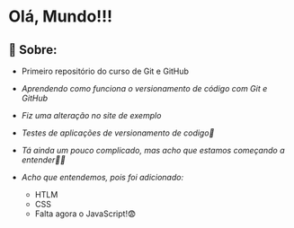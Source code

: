# Olá, Mundo!!!
## 📝 Sobre:
- Primeiro repositório do curso de Git e GitHub

- *Aprendendo como funciona o versionamento de código com Git e GitHub*

- *Fiz uma alteração no site de exemplo*

- *Testes de aplicações de versionamento de codigo🤔*

- *Tá ainda um pouco complicado, mas acho que estamos começando a entender🥵😂*

- *Acho que entendemos, pois foi adicionado:*
    - HTLM
    - CSS
    - Falta agora o JavaScript!😨

